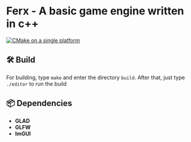 # Ferx - A basic game engine written in c++

[![CMake on a single platform](https://github.com/coderloff/ferx/actions/workflows/cmake-single-platform.yml/badge.svg)](https://github.com/coderloff/ferx/actions/workflows/cmake-single-platform.yml)

## 🛠️ Build
For building, type `make` and enter the directory `build`. After that, just type `./editor` to run the build

## 📦 Dependencies
* **GLAD**
* **GLFW**
* **ImGUI**
